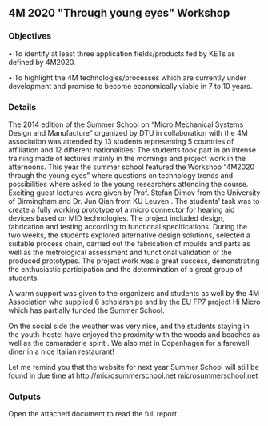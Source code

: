 ## 4M 2020 "Through young eyes" Workshop

### Objectives


• To identify at least three application fields/products fed by KETs as defined by 4M2020.

• To highlight the 4M technologies/processes which are currently under development and promise to become economically viable in 7 to 10 years. 

### Details


The 2014 edition of the Summer School on “Micro Mechanical Systems Design and Manufacture” organized by DTU  in collaboration with the 4M association was attended by 13 students representing 5 countries of affiliation and 12 different nationalities! The students took part in an intense training made of lectures mainly in the mornings and project work in the afternoons. This year the summer school featured the Workshop “4M2020 through the young eyes” where questions on technology trends and possibilities where asked to the young researchers attending the course. Exciting guest lectures were given by Prof. Stefan Dimov from the University of Birmingham  and Dr. Jun Qian from KU Leuven . The students’ task was to create a fully working prototype of a micro connector for hearing aid devices based on MID technologies. The project included design, fabrication and testing according to functional specifications. During the two weeks, the students explored alternative design solutions, selected a suitable process chain, carried out the fabrication of moulds and parts as well as the metrological assessment and functional validation of the produced prototypes. The project work was a great success, demonstrating the enthusiastic participation and the determination of a great group of students.

A warm support was given to the organizers and students as well by the 4M Association who supplied 6 scholarships and by the EU FP7 project Hi Micro which has partially funded the Summer School. 

On the social side the weather was very nice, and the students staying in the youth-hostel have enjoyed the proximity with the woods and beaches as well as the camaraderie spirit . We also met in Copenhagen for a farewell diner in a nice Italian restaurant!

Let me remind you that the website for next year Summer School will still be found in due time at http://microsummerschool.net [microsummerschool.net](http://microsummerschool.net )







### Outputs


Open the attached document to read the full report. 
